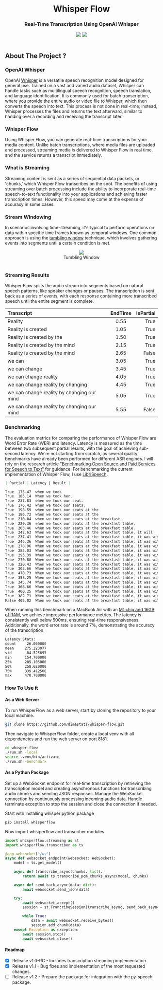 <div align="center">
<h1 align="center"> Whisper Flow </h1> 
<h3>Real-Time Transcription Using OpenAI Whisper</br></h3>
<img src="https://img.shields.io/badge/Progress-97%25-red"> <img src="https://img.shields.io/badge/Feedback-Welcome-green">
</br>
</br>
<kbd>
</kbd>
</div>

## About The Project ?

### OpenAI Whisper 
OpenAI [Whisper](https://github.com/openai/whisper) is a versatile speech recognition model designed for general use. Trained on a vast and varied audio dataset, Whisper can handle tasks such as multilingual speech recognition, speech translation, and language identification. It is commonly used for batch transcription, where you provide the entire audio or video file to Whisper, which then converts the speech into text. This process is not done in real-time; instead, Whisper processes the files and returns the text afterward, similar to handing over a recording and receiving the transcript later.

### Whisper Flow 
Using Whisper Flow, you can generate real-time transcriptions for your media content. Unlike batch transcriptions, where media files are uploaded and processed, streaming media is delivered to Whisper Flow in real time, and the service returns a transcript immediately.

### What is Streaming
Streaming content is sent as a series of sequential data packets, or 'chunks,' which Whisper Flow transcribes on the spot. The benefits of using streaming over batch processing include the ability to incorporate real-time speech-to-text functionality into your applications and achieving faster transcription times. However, this speed may come at the expense of accuracy in some cases.

### Stream Windowing
In scenarios involving time-streaming, it's typical to perform operations on data within specific time frames known as temporal windows. One common approach is using the [tumbling window](https://learn.microsoft.com/en-us/azure/stream-analytics/stream-analytics-window-functions#tumbling-window) technique, which involves gathering events into segments until a certain condition is met.

<div align="center">
<img src="/docs/imgs/streaming.png"> 
<div>Tumbling Window</div>
</div><br/>

### Streaming Results
Whisper Flow splits the audio stream into segments based on natural speech patterns, like speaker changes or pauses. The transcription is sent back as a series of events, with each response containing more transcribed speech until the entire segment is complete.

| Transcript                                    | EndTime  | IsPartial |
| :-------------------------------------------- | :------: | --------: |
| Reality                                       |   0.55   | True      |
| Reality is created                            |   1.05   | True      |
| Reality is created by the                     |   1.50   | True      |
| Reality is created by the mind                |   2.15   | True      |
| Reality is created by the mind                |   2.65   | False     |
| we can                                        |   3.05   | True      |
| we can change                                 |   3.45   | True      |
| we can change reality                         |   4.05   | True      |
| we can change reality by changing             |   4.45   | True      |
| we can change reality by changing our mind    |   5.05   | True      |
| we can change reality by changing our mind    |   5.55   | False     |

### Benchmarking
The evaluation metrics for comparing the performance of Whisper Flow are Word Error Rate (WER) and latency. Latency is measured as the time between two subsequent partial results, with the goal of achieving sub-second latency. We're not starting from scratch, as several quality benchmarks have already been performed for different ASR engines. I will rely on the research article ["Benchmarking Open Source and Paid Services for Speech to Text"](https://www.frontiersin.org/articles/10.3389/fdata.2023.1210559/full) for guidance. For benchmarking the current implementation of Whisper Flow, I use [LibriSpeech](https://www.openslr.org/12).

```bash
| Partial | Latency | Result |

True  175.47  when we took
True  185.14  When we took her.
True  237.83  when we took our seat.
True  176.42  when we took our seats.
True  198.59  when we took our seats at the
True  186.72  when we took our seats at the
True  210.04  when we took our seats at the breakfast.
True  220.36  when we took our seats at the breakfast table.
True  203.46  when we took our seats at the breakfast table.
True  242.63  When we took our seats at the breakfast table, it will
True  237.41  When we took our seats at the breakfast table, it was with
True  246.36  When we took our seats at the breakfast table, it was with the
True  278.96  When we took our seats at the breakfast table, it was with the feeling.
True  285.03  When we took our seats at the breakfast table, it was with the feeling of being.
True  295.39  When we took our seats at the breakfast table, it was with the feeling of being no
True  270.88  When we took our seats at the breakfast table, it was with the feeling of being no longer
True  320.43  When we took our seats at the breakfast table, it was with the feeling of being no longer looked
True  303.66  When we took our seats at the breakfast table, it was with the feeling of being no longer looked upon.
True  470.73  When we took our seats at the breakfast table, it was with the feeling of being no longer
True  353.25  When we took our seats at the breakfast table, it was with the feeling of being no longer looked upon as connected.
True  345.74  When we took our seats at the breakfast table, it was with the feeling of being no longer looked upon as connected in any way.
True  368.66  When we took our seats at the breakfast table, it was with the feeling of being no longer looked upon as connected in any way with the
True  400.25  When we took our seats at the breakfast table, it was with the feeling of being no longer looked upon as connected in any way with this case.
True  382.71  When we took our seats at the breakfast table, it was with the feeling of being no longer looked upon as connected in any way with this case.
False 405.02  When we took our seats at the breakfast table, it was with the feeling of being no longer looked upon as connected in any way with this case.
```

When running this benchmark on a MacBook Air with an [M1 chip and 16GB of RAM](https://support.apple.com/en-il/111883#:~:text=Testing%20conducted%20by%20Apple%20in,to%208%20clicks%20from%20bottom.), we achieve impressive performance metrics. The latency is consistently well below 500ms, ensuring real-time responsiveness. Additionally, the word error rate is around 7%, demonstrating the accuracy of the transcription.

```bash
Latency Stats:
count     26.000000
mean     275.223077
std       84.525695
min      154.700000
25%      205.105000
50%      258.620000
75%      339.412500
max      470.700000
```

### How To Use it

#### As a Web Server
To run WhisperFlow as a web server, start by cloning the repository to your local machine.
```bash
git clone https://github.com/dimastatz/whisper-flow.git
```
Then navigate to WhisperFlow folder, create a local venv with all dependencies and run the web server on port 8181.
```bash
cd whisper-flow
./run.sh -local
source .venv/bin/activate
./run.sh -benchmark
```

#### As a Python Package
Set up a WebSocket endpoint for real-time transcription by retrieving the transcription model and creating asynchronous functions for transcribing audio chunks and sending JSON responses. Manage the WebSocket connection by continuously processing incoming audio data. Handle terminate exception to stop the session and close the connection if needed.

Start with installing whisper python package

```bash
pip install whisperflow
```

Now import whsiperflow and transcriber modules

```Python
import whisperflow.streaming as st
import whisperflow.transcriber as ts

@app.websocket("/ws")
async def websocket_endpoint(websocket: WebSocket):
    model = ts.get_model()

    async def transcribe_async(chunks: list):
        return await ts.transcribe_pcm_chunks_async(model, chunks)

    async def send_back_async(data: dict):
        await websocket.send_json(data)

    try:
        await websocket.accept()
        session = st.TrancribeSession(transcribe_async, send_back_async)

        while True:
            data = await websocket.receive_bytes()
            session.add_chunk(data)
    except Exception as exception:
        await session.stop()
        await websocket.close()
```
#### Roadmap
- [X] Release v1.0-RC - Includes transcription streaming implementation.
- [X] Release v1.1 - Bug fixes and implementation of the most requested changes.
- [ ] Release v1.2 - Prepare the package for integration with the py-speech package.
